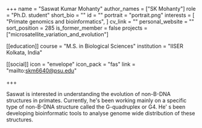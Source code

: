 +++
name = "Saswat Kumar Mohanty"
author_names = ["SK Mohanty"]
role = "Ph.D. student"
short_bio = ""
id = ""
portrait = "portrait.png"
interests = [
  "Primate genomics and bioinformatics",
]
cv_link = ""
personal_website = ""
sort_position = 285
is_former_member = false
projects = ["microsatellite_variation_and_evolution"]

[[education]]
  course = "M.S. in Biological Sciences"
  institution = "IISER Kolkata, India"
  
[[social]]
    icon = "envelope"
    icon_pack = "fas"
    link = "mailto:skm6640@psu.edu"


+++

Saswat is interested in understanding the evolution of non-B-DNA structures in primates. Currently, he's been working mainly on a specific type of non-B-DNA structure called the G-quadruplex or G4. He' s been developing bioinformatic tools to analyse genome wide distribution of these structures.
